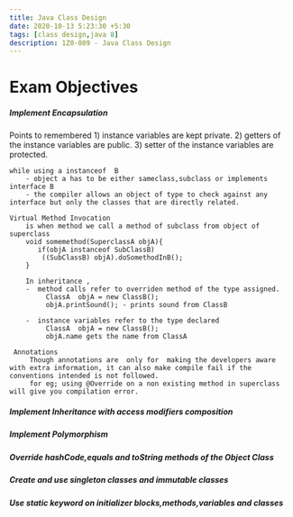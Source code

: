 ```yaml
---
title: Java Class Design
date: 2020-10-13 5:23:30 +5:30
tags: [class design,java 8]
description: 1Z0-809 - Java Class Design
---
```



# Exam Objectives
##### Implement Encapsulation
   Points to remembered 
     1) instance variables are kept private.
     2) getters of the instance variables are public.
     3) setter of the instance variables are protected.


    while using a instanceof  B
        - object a has to be either sameclass,subclass or implements interface B
        - the compiler allows an object of type to check against any interface but only the classes that are directly related.
      
    Virtual Method Invocation
        is when method we call a method of subclass from object of superclass
        void somemethod(SuperclassA objA){ 
           if(objA instanceof SubClassB)
            ((SubClassB) objA).doSomethodInB();
        }
        
        In inheritance ,
        -  method calls refer to overriden method of the type assigned.
             ClassA  objA = new ClassB();
             objA.printSound(); - prints sound from ClassB 

        -  instance variables refer to the type declared
             ClassA  objA = new ClassB();
             objA.name gets the name from ClassA   

     Annotations
         Though annotations are  only for  making the developers aware with extra information, it can also make compile fail if the conventions intended is not followed.
         for eg; using @Override on a non existing method in superclass will give you compilation error.
 
##### Implement Inheritance with access modifiers composition
##### Implement Polymorphism
##### Override hashCode,equals and toString methods of the Object Class
##### Create and use  singleton classes and immutable classes
##### Use static keyword on initializer blocks,methods,variables and classes
